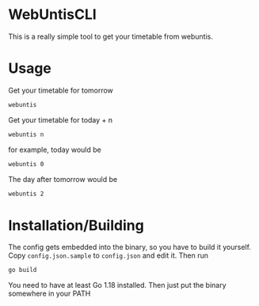 # WebUntisCLI
This is a really simple tool to get your timetable from webuntis.

# Usage

Get your timetable for tomorrow
```bash
webuntis
```

Get your timetable for today + n
```bash
webuntis n
```
for example, today would be
```bash
webuntis 0
```
The day after tomorrow would be
```bash
webuntis 2
```

# Installation/Building
The config gets embedded into the binary, so you have to build it yourself. Copy `config.json.sample` to `config.json` and edit it. Then run 
```bash
go build
```
You need to have at least Go 1.18 installed. Then just put the binary somewhere in your PATH
